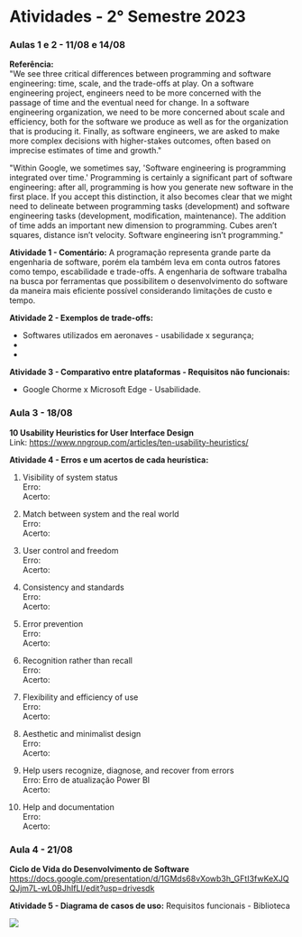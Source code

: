 # Atividades - 2° Semestre 2023 

<h3>Aulas 1 e 2 - 11/08 e 14/08</h3>

**Referência:** <br>
"We see three critical differences between programming and software engineering: time, scale, and the trade-offs at play. On a software engineering project, engineers need to be more concerned with the passage of time and the eventual need for change. In a software engineering organization, we need to be more concerned about scale and efficiency, both for the software we produce as well as for the organization that is producing it. Finally, as software engineers, we are asked to make more complex decisions with higher-stakes outcomes, often based on imprecise estimates of time and growth."

"Within Google, we sometimes say, 'Software engineering is programming integrated over time.' Programming is certainly a significant part of software engineering: after all, programming is how you generate new software in the first place. If you accept this distinction, it also becomes clear that we might need to delineate between programming tasks (development) and software engineering tasks (development, modification, maintenance). The addition of time adds an important new dimension to programming. Cubes aren’t squares, distance isn’t velocity. Software engineering isn’t programming."


**Atividade 1 - Comentário:** A programação representa grande parte da engenharia de software, porém ela também leva em conta outros fatores como tempo, escabilidade e trade-offs. A engenharia de software trabalha na busca por ferramentas que possibilitem o desenvolvimento do software da maneira mais eficiente possível considerando limitações de custo e tempo.  

**Atividade 2 - Exemplos de trade-offs:**
  * Softwares utilizados em aeronaves - usabilidade x segurança;
  * 
  *

**Atividade 3 - Comparativo entre plataformas - Requisitos não funcionais:**
  * Google Chorme x Microsoft Edge -  Usabilidade.
  
<h3>Aula 3 - 18/08</h3>

**10 Usability Heuristics for User Interface Design** <br>
Link: https://www.nngroup.com/articles/ten-usability-heuristics/

**Atividade 4 - Erros e um acertos de cada heurística:**

1. Visibility of system status <br>
Erro:<br>
Acerto:<br>

2. Match between system and the real world<br>
Erro:<br>
Acerto:<br>

3. User control and freedom<br>
Erro:<br>
Acerto:<br> 

4. Consistency and standards<br>
Erro:<br>
Acerto:<br>

5. Error prevention<br>
Erro:<br>
Acerto:<br>

6. Recognition rather than recall<br>
Erro:<br>
Acerto:<br>

7. Flexibility and efficiency of use<br>
Erro:<br>
Acerto:<br>

8. Aesthetic and minimalist design<br>
Erro:<br>
Acerto:<br>

9. Help users recognize, diagnose, and recover from errors<br>
Erro: Erro de atualização Power BI<br>
Acerto:<br>

10. Help and documentation<br>
Erro:<br>
Acerto:<br>

<h3>Aula 4 - 21/08</h3>

**Ciclo de Vida do Desenvolvimento de Software**
https://docs.google.com/presentation/d/1GMds68vXowb3h_GFtI3fwKeXJQQJjm7L-wL0BJhIfLI/edit?usp=drivesdk

**Atividade 5 - Diagrama de casos de uso:**
Requisitos funcionais - Biblioteca

<img src="img/Diagrama de caso de uso - Biblioteca.png">



